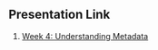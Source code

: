 ## Presentation Link

1. [Week 4: Understanding Metadata](https://manika-lamba.github.io/Spring-2024/IS-505/Week-4/#/title-slide)
